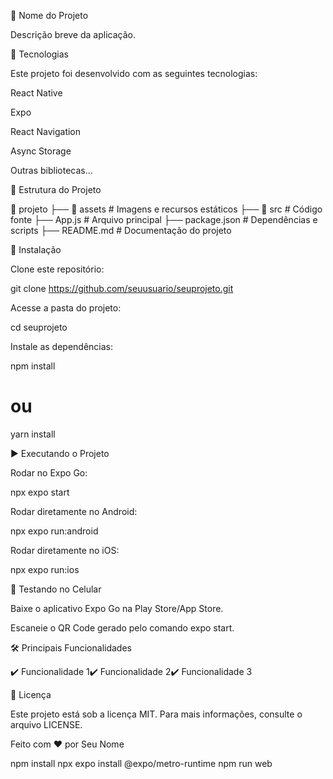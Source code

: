📱 Nome do Projeto

Descrição breve da aplicação.

🚀 Tecnologias

Este projeto foi desenvolvido com as seguintes tecnologias:

React Native

Expo

React Navigation

Async Storage

Outras bibliotecas...

📂 Estrutura do Projeto

📂 projeto
├── 📁 assets          # Imagens e recursos estáticos
├── 📁 src             # Código fonte
├── App.js            # Arquivo principal
├── package.json      # Dependências e scripts
├── README.md         # Documentação do projeto

🔧 Instalação

Clone este repositório:

git clone https://github.com/seuusuario/seuprojeto.git

Acesse a pasta do projeto:

cd seuprojeto

Instale as dependências:

npm install
# ou
yarn install

▶️ Executando o Projeto

Rodar no Expo Go:

npx expo start

Rodar diretamente no Android:

npx expo run:android

Rodar diretamente no iOS:

npx expo run:ios

📱 Testando no Celular

Baixe o aplicativo Expo Go na Play Store/App Store.

Escaneie o QR Code gerado pelo comando expo start.

🛠️ Principais Funcionalidades

✔️ Funcionalidade 1✔️ Funcionalidade 2✔️ Funcionalidade 3

📝 Licença

Este projeto está sob a licença MIT. Para mais informações, consulte o arquivo LICENSE.

Feito com ❤️ por Seu Nome

npm install
npx expo install @expo/metro-runtime
npm run web